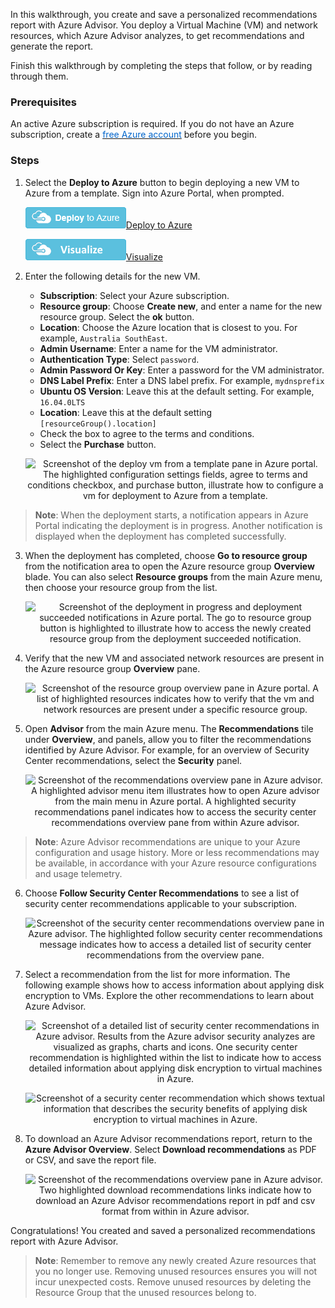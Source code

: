 In this walkthrough, you create and save a personalized recommendations report with Azure Advisor. You deploy a Virtual Machine (VM) and network resources, which Azure Advisor analyzes, to get recommendations and generate the report.

Finish this walkthrough by completing the steps that follow, or by reading through them.

### Prerequisites

An active Azure subscription is required. If you do not have an Azure subscription, create a <a href="https://azure.microsoft.com/free/" target="_blank"><span style="color: #0066cc;">free Azure account</span></a> before you begin.

### Steps

1. Select the **Deploy to Azure** button to begin deploying a new VM to Azure from a template. Sign into Azure Portal, when prompted.

	![](../../Linked_Image_Files/deploybutton.png)[Deploy to Azure](https://portal.azure.com/#create/Microsoft.Template/uri/https%3A%2F%2Fraw.githubusercontent.com%2FAzure%2Fazure-quickstart-templates%2Fmaster%2F101-vm-simple-linux%2Fazuredeploy.json)

	![](../../Linked_Image_Files/visualizebutton.png)[Visualize](http://armviz.io/#/?load=https://portal.azure.com/#create/Microsoft.Template/uri/https%3A%2F%2Fraw.githubusercontent.com%2FAzure%2Fazure-quickstart-templates%2Fmaster%2F101-vm-simple-linux%2Fazuredeploy.json)
	
2. Enter the following details for the new VM.

	- **Subscription**: Select your Azure subscription.
	- **Resource group**: Choose **Create new**, and enter a name for the new resource group. Select the **ok** button.
	- **Location**: Choose the Azure location that is closest to you. For example, `Australia SouthEast`.
	- **Admin Username**: Enter a name for the VM administrator.
	- **Authentication Type**: Select `password`.
	- **Admin Password Or Key**: Enter a password for the VM administrator.
	- **DNS Label Prefix**: Enter a DNS label prefix. For example, `mydnsprefix`
	- **Ubuntu OS Version**: Leave this at the default setting. For example, `16.04.0LTS`
	- **Location**: Leave this at the default setting `[resourceGroup().location]`
	- Check the box to agree to the terms and conditions.
	- Select the **Purchase** button.

	<p style="text-align:center;"><img src="../Linked_Image_Files/m02-l05-advisor-02-createvm.png" alt="Screenshot of the deploy vm from a template pane in Azure portal. The highlighted configuration settings fields, agree to terms and conditions checkbox, and purchase button, illustrate how to configure a vm for deployment to Azure from a template."></p>

> **Note**: When the deployment starts, a notification appears in Azure Portal indicating the deployment is in progress. Another notification is displayed when the deployment has completed successfully.

3. When the deployment has completed, choose **Go to resource group** from the notification area to open the Azure resource group **Overview** blade. You can also select **Resource groups** from the main Azure menu, then choose your resource group from the list.

	<p style="text-align:center;"><img src="../Linked_Image_Files/m02-l05-advisor-03-notifications.png" alt="Screenshot of the deployment in progress and deployment succeeded notifications in Azure portal. The go to resource group button is highlighted to illustrate how to access the newly created resource group from the deployment succeeded notification."></p>

4. Verify that the new VM and associated network resources are present in the Azure resource group **Overview** pane.

	<p style="text-align:center;"><img src="../Linked_Image_Files/m02-l05-advisor-04-verify-resources.png" alt="Screenshot of the resource group overview pane in Azure portal. A list of highlighted resources indicates how to verify that the vm and network resources are present under a specific resource group."></p>

5. Open **Advisor** from the main Azure menu. The **Recommendations** tile under **Overview**, and panels, allow you to filter the recommendations identified by Azure Advisor. For example, for an overview of Security Center recommendations, select the **Security** panel.

	<p style="text-align:center;"><img src="../Linked_Image_Files/m02-l05-advisor-05-run-advisor.png" alt="Screenshot of the recommendations overview pane in Azure advisor. A highlighted advisor menu item illustrates how to open Azure advisor from the main menu in Azure portal. A highlighted security recommendations panel indicates how to access the security center recommendations overview pane from within Azure advisor."></p>

> **Note**: Azure Advisor recommendations are unique to your Azure configuration and usage history. More or less recommendations may be available, in accordance with your Azure resource configurations and usage telemetry.

6. Choose **Follow Security Center Recommendations** to see a list of security center recommendations applicable to your subscription.

	<p style="text-align:center;"><img src="../Linked_Image_Files/m02-l05-advisor-06-follow-recommendations.png" alt="Screenshot of the security center recommendations overview pane in Azure advisor. The highlighted follow security center recommendations message indicates how to access a detailed list of security center recommendations from the overview pane."></p>

7. Select a recommendation from the list for more information. The following example shows how to access information about applying disk encryption to VMs. Explore the other recommendations to learn about Azure Advisor.

	<p style="text-align:center;"><img src="../Linked_Image_Files/m02-l05-advisor-07a-disk-encryption.png" alt="Screenshot of a detailed list of security center recommendations in Azure advisor. Results from the Azure advisor security analyzes are visualized as graphs, charts and icons. One security center recommendation is highlighted within the list to indicate how to access detailed information about applying disk encryption to virtual machines in Azure."></p>

	<p style="text-align:center;"><img src="../Linked_Image_Files/m02-l05-advisor-07b-disk-encryption-info.png" alt="Screenshot of a security center recommendation which shows textual information that describes the security benefits of applying disk encryption to virtual machines in Azure."></p>

8. To download an Azure Advisor recommendations report, return to the **Azure Advisor Overview**. Select **Download recommendations** as PDF or CSV, and save the report file.

	<p style="text-align:center;"><img src="../Linked_Image_Files/m02-l05-advisor-08-save-report.png" alt="Screenshot of the recommendations overview pane in Azure advisor. Two highlighted download recommendations links indicate how to download an Azure Advisor recommendations report in pdf and csv format from within in Azure advisor."></p>

Congratulations! You created and saved a personalized recommendations report with Azure Advisor.

> **Note**: Remember to remove any newly created Azure resources that you no longer use. Removing unused resources ensures you will not incur unexpected costs. Remove unused resources by deleting the Resource Group that the unused resources belong to.
